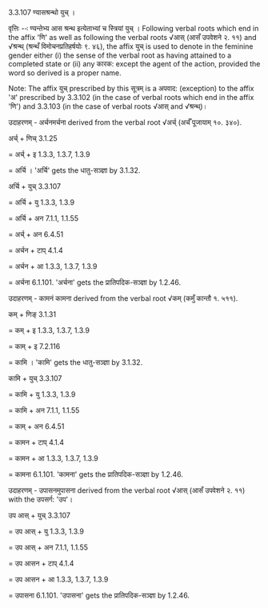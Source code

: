 




3.3.107 ण्यासश्रन्थो युच् ।


वृत्तिः --ः ण्यन्तेभ्य आस श्रन्थ इत्येताभ्यां च स्त्रियां युच् । Following verbal roots which end in the affix 'णि' as well as following the verbal roots √आस् (आसँ उपवेशने २. ११) and √श्रन्थ् (श्रन्थँ विमोचनप्रतिहर्षयोः ९. ४६), the affix युच् is used to denote in the feminine gender either (i) the sense of the verbal root as having attained to a completed state or (ii) any कारक: except the agent of the action, provided the word so derived is a proper name.

Note: The affix युच् prescribed by this सूत्रम् is a अपवाद: (exception) to the affix 'अ' prescribed by 3.3.102 (in the case of verbal roots which end in the affix 'णि') and 3.3.103 (in the case of verbal roots √आस् and √श्रन्थ्)।


उदाहरणम् - अर्चनमर्चना derived from the verbal root √अर्च् (अर्चँ पूजायाम् १०. ३४०).


अर्च् + णिच् 3.1.25

= अर्च् + इ 1.3.3, 1.3.7, 1.3.9

= अर्चि । 'अर्चि' gets the धातु-सञ्ज्ञा by 3.1.32.


अर्चि + युच् 3.3.107

= अर्चि + यु 1.3.3, 1.3.9

= अर्चि + अन 7.1.1, 1.1.55

= अर्च् + अन 6.4.51

= अर्चन + टाप् 4.1.4

= अर्चन + आ 1.3.3, 1.3.7, 1.3.9

= अर्चना 6.1.101. 'अर्चना' gets the प्रातिपदिक-सञ्ज्ञा by 1.2.46.


उदाहरणम् - कामनं कामना derived from the verbal root √कम् (कमुँ कान्तौ १. ५११).


कम् + णिङ् 3.1.31

= कम् + इ 1.3.3, 1.3.7, 1.3.9

= काम् + इ 7.2.116

= कामि । 'कामि' gets the धातु-सञ्ज्ञा by 3.1.32.


कामि + युच् 3.3.107

= कामि + यु 1.3.3, 1.3.9

= कामि + अन 7.1.1, 1.1.55

= काम् + अन 6.4.51

= कामन + टाप् 4.1.4

= कामन + आ 1.3.3, 1.3.7, 1.3.9

= कामना 6.1.101. 'कामना' gets the प्रातिपदिक-सञ्ज्ञा by 1.2.46.


उदाहरणम् - उपासनमुपासना derived from the verbal root √आस् (आसँ उपवेशने २. ११) with the उपसर्ग: 'उप'।


उप आस् + युच् 3.3.107

= उप आस् + यु 1.3.3, 1.3.9

= उप आस् + अन 7.1.1, 1.1.55

= उप आसन + टाप् 4.1.4

= उप आसन + आ 1.3.3, 1.3.7, 1.3.9

= उपासना 6.1.101. 'उपासना' gets the प्रातिपदिक-सञ्ज्ञा by 1.2.46.

